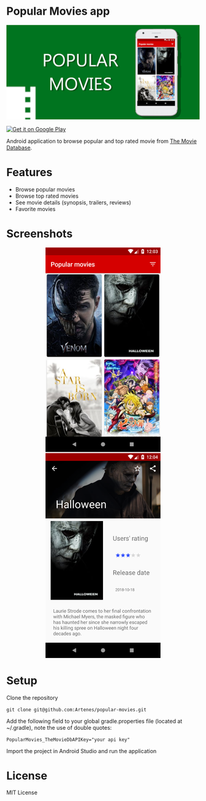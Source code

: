 # Popular Movies app

![Cover image](images/cover.jpg)

<a href='https://play.google.com/store/apps/details?id=com.artenesnogueira.popularmovies&pcampaignid=MKT-Other-global-all-co-prtnr-py-PartBadge-Mar2515-1'><img alt='Get it on Google Play' src='https://play.google.com/intl/en_us/badges/images/generic/en_badge_web_generic.png' width="200px" /></a>

Android application to browse popular and top rated movie from [The Movie Database](https://www.themoviedb.org/).

# Features

- Browse popular movies
- Browse top rated movies
- See movie details (synopsis, trailers, reviews)
- Favorite movies

# Screenshots

<p float="left" align="center">
  <img src="images/Screenshot_1540598636.png" width="300px" />
  <img src="images/Screenshot_1540598685.png" width="300px" /> 
</p>

# Setup

Clone the repository

````
git clone git@github.com:Artenes/popular-movies.git
````

Add the following field to your global gradle.properties file (located at ~/.gradle), note the use of double quotes:

````
PopularMovies_TheMovieDbAPIKey="your api key"
````

Import the project in Android Studio and run the application

# License

MIT License